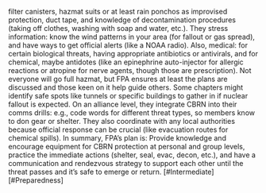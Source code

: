 filter canisters, hazmat suits or at least rain ponchos as improvised protection, duct tape, and knowledge of decontamination procedures (taking off clothes, washing with soap and water, etc.). They stress information: know the wind patterns in your area (for fallout or gas spread), and have ways to get official alerts (like a NOAA radio). Also, medical: for certain biological threats, having appropriate antibiotics or antivirals, and for chemical, maybe antidotes (like an epinephrine auto-injector for allergic reactions or atropine for nerve agents, though those are prescription). Not everyone will go full hazmat, but FPA ensures at least the plans are discussed and those keen on it help guide others. Some chapters might identify safe spots like tunnels or specific buildings to gather in if nuclear fallout is expected. On an alliance level, they integrate CBRN into their comms drills: e.g., code words for different threat types, so members know to don gear or shelter. They also coordinate with any local authorities because official response can be crucial (like evacuation routes for chemical spills). In summary, FPA’s plan is: Provide knowledge and encourage equipment for CBRN protection at personal and group levels, practice the immediate actions (shelter, seal, evac, decon, etc.), and have a communication and rendezvous strategy to support each other until the threat passes and it’s safe to emerge or return. [#Intermediate] [#Preparedness]